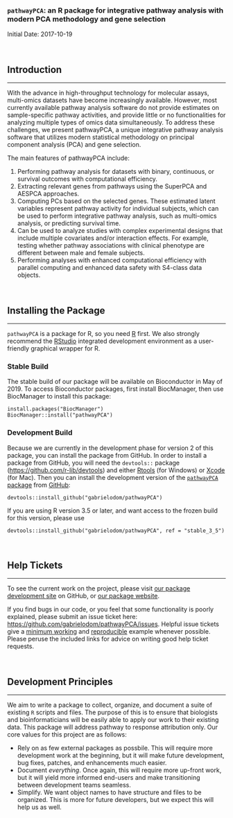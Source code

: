 ### `pathwayPCA`:  an R package for integrative pathway analysis with modern PCA methodology and gene selection

Initial Date: 2017-10-19


<br>

## Introduction
*******************************************************************************
With the advance in high-throughput technology for molecular assays, multi-omics datasets have become increasingly available. However, most currently available pathway analysis software do not provide estimates on sample-specific pathway activities, and provide little or no functionalities for analyzing multiple types of omics data simultaneously. To address these challenges, we present pathwayPCA, a unique integrative pathway analysis software that utilizes modern statistical methodology on principal component analysis (PCA) and gene selection. 

The main features of pathwayPCA include: 

1.	Performing pathway analysis for datasets with binary, continuous, or survival outcomes with computational efficiency. 
2.	Extracting relevant genes from pathways using the SuperPCA and AESPCA approaches.
3.	Computing PCs based on the selected genes. These estimated latent variables represent pathway activity for individual subjects, which can be used to perform integrative pathway analysis, such as multi-omics analysis, or predicting survival time.
4.	Can be used to analyze studies with complex experimental designs that include multiple covariates and/or interaction effects. For example, testing whether pathway associations with clinical phenotype are different between male and female subjects.
5.	Performing analyses with enhanced computational efficiency with parallel computing and enhanced data safety with S4-class data objects.

<br>

## Installing the Package
*******************************************************************************
`pathwayPCA` is a package for R, so you need [R](https://cloud.r-project.org/) first. We also strongly recommend the [RStudio](https://www.rstudio.com/products/rstudio/download/) integrated development environment as a user-friendly graphical wrapper for R.

### Stable Build
The stable build of our package will be available on Bioconductor in May of 2019. To access Bioconductor packages, first install BiocManager, then use BiocManager to install this package:
```
install.packages("BiocManager")
BiocManager::install("pathwayPCA")
```

### Development Build
Because we are currently in the development phase for version 2 of this package, you can install the package from GitHub. In order to install a package from GitHub, you will need the `devtools::` package (https://github.com/r-lib/devtools) and either [Rtools](https://cran.r-project.org/bin/windows/Rtools/) (for Windows) or [Xcode](https://developer.apple.com/xcode/) (for Mac). Then you can install the development version of the [`pathwayPCA` package](https://github.com/gabrielodom/pathwayPCA) from [GitHub](https://github.com/):
```
devtools::install_github("gabrielodom/pathwayPCA")
```

If you are using R version 3.5 or later, and want access to the frozen build for this version, please use
```
devtools::install_github("gabrielodom/pathwayPCA", ref = "stable_3_5")
```

<br>

## Help Tickets
*******************************************************************************
To see the current work on the project, please visit [our package development site](https://github.com/gabrielodom/pathwayPCA) on GitHub, or [our package website](https://gabrielodom.github.io/pathwayPCA/).

If you find bugs in our code, or you feel that some functionality is poorly explained, please submit an issue ticket here: https://github.com/gabrielodom/pathwayPCA/issues. Helpful issue tickets give a [minimum working](https://www.jaredknowles.com/journal/2013/5/27/writing-a-minimal-working-example-mwe-in-r) and [reproducible](http://adv-r.had.co.nz/Reproducibility.html) example whenever possible. Please peruse the included links for advice on writing good help ticket requests.

<br>

## Development Principles
*******************************************************************************

We aim to write a package to collect, organize, and document a suite of existing `R` scripts and files. The purpose of this is to ensure that biologists and bioinformaticians will be easily able to apply our work to their existing data. This package will address pathway to response attribution only. Our core values for this project are as follows:

  - Rely on as few external packages as possbile. This will require more development work at the beginning, but it will make future development, bug fixes, patches, and enhancements much easier.
  - Document *everything*. Once again, this will require more up-front work, but it will yield more informed end-users and make transitioning between development teams seamless.
  - Simplify. We want object names to have structure and files to be organized. This is more for future developers, but we expect this will help us as well.
